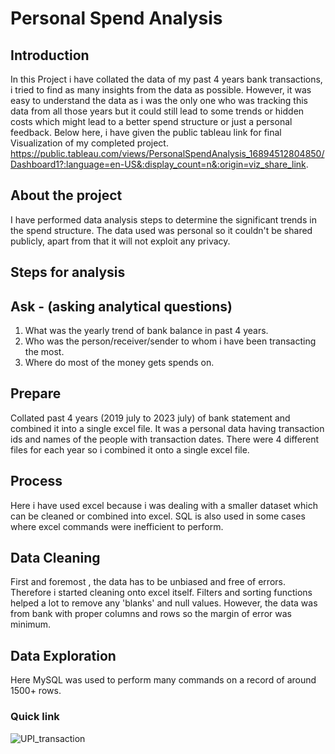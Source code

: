 # Personal Spend Analysis
## Introduction
In this Project i have collated the data of my past 4 years bank transactions, i tried to find as many insights from the data as possible.
However, it was easy to understand the data as i was the only one who was tracking this data from all those years but it could still lead to some trends or hidden costs which might lead to a better spend structure or just a personal feedback.
Below here, i have given the public tableau link for final Visualization of my completed project.
https://public.tableau.com/views/PersonalSpendAnalysis_16894512804850/Dashboard1?:language=en-US&:display_count=n&:origin=viz_share_link.

## About the project
I have performed data analysis steps to determine the significant trends in the spend structure. The data used was personal so it couldn't be shared publicly,
apart from that it will not exploit any privacy. 

## Steps for analysis
## Ask - (asking analytical questions)
1. What was the yearly trend of bank balance in past 4 years.
2. Who was the person/receiver/sender to whom i have been transacting the most.
3. Where do most of the money gets spends on.

## Prepare 
Collated past 4 years (2019 july to 2023 july) of bank statement and combined it into a single excel file. It was a personal data having transaction ids and names of the people with transaction dates. There were 4 different files for each year so i combined it onto a single excel file.

## Process
Here i have used excel because i was dealing with a smaller dataset which can be cleaned or combined into excel. SQL is also used in some cases where excel commands were inefficient to perform.

## Data Cleaning
First and foremost , the data has to be unbiased and free of errors. Therefore i started cleaning onto excel itself. 
Filters and sorting functions helped a lot to remove any 'blanks' and null values. However, the data was from bank with proper columns and rows so the margin of error was minimum.

## Data Exploration
Here MySQL was used to perform many commands on a record of around 1500+ rows.
### Quick link


![UPI_transaction](https://github.com/parasbasra/TableauProject1/assets/139273691/a79aa09f-4ded-4d51-8032-2a673f8c5956)
